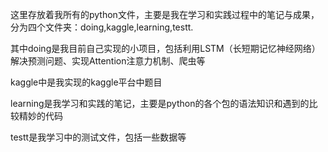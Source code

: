 这里存放着我所有的python文件，主要是我在学习和实践过程中的笔记与成果，分为四个文件夹：doing,kaggle,learning,testt.

其中doing是我目前自己实现的小项目，包括利用LSTM（长短期记忆神经网络）解决预测问题、实现Attention注意力机制、爬虫等
   
   kaggle中是我实现的kaggle平台中题目
   
   learning是我学习和实践的笔记，主要是python的各个包的语法知识和遇到的比较精妙的代码
   
   testt是我学习中的测试文件，包括一些数据等
